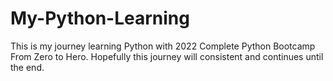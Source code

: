 # My-Python-Learning
This is my journey learning Python with 2022 Complete Python Bootcamp From Zero to Hero. Hopefully this journey will consistent and continues until the end.
